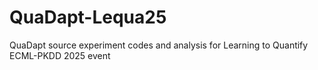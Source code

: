 # QuaDapt-Lequa25
QuaDapt source experiment codes and analysis for Learning to Quantify ECML-PKDD 2025 event
